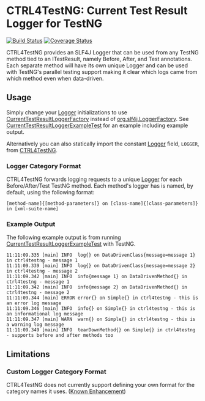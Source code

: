 # CTRL4TestNG: Current Test Result Logger for TestNG

[![Build Status](https://travis-ci.org/mfulton26/ctrl4testng.svg?branch=master)](https://travis-ci.org/mfulton26/ctrl4testng)
[![Coverage Status](https://coveralls.io/repos/mfulton26/ctrl4testng/badge.svg?branch=master)](https://coveralls.io/r/mfulton26/ctrl4testng?branch=master)

CTRL4TestNG provides an SLF4J Logger that can be used from any TestNG method tied to an ITestResult, namely Before, After, and Test annotations. Each separate method will have its own unique Logger and can be used with TestNG's parallel testing support making it clear which logs came from which method even when data-driven.

## Usage

Simply change your [Logger](http://slf4j.org/api/org/slf4j/Logger.html) initializations to use [CurrentTestResultLoggerFactory](https://github.com/mfulton26/ctrl4testng/blob/master/src/main/java/io/github/mfulton26/ctrl4testng/CurrentTestResultLoggerFactory.java) instead of [org.slf4j.LoggerFactory](http://slf4j.org/api/org/slf4j/LoggerFactory.html).
See [CurrentTestResultLoggerExampleTest](https://github.com/mfulton26/ctrl4testng/blob/master/src/test/java/io/github/mfulton26/ctrl4testng/CurrentTestResultLoggerExampleTest.java) for an example including example output.

Alternatively you can also statically import the constant [Logger](http://slf4j.org/api/org/slf4j/Logger.html) field, `LOGGER`, from [CTRL4TestNG](https://github.com/mfulton26/ctrl4testng/blob/master/src/main/java/io/github/mfulton26/ctrl4testng/CTRL4TestNG.java).

### Logger Category Format

CTRL4TestNG forwards logging requests to a unique [Logger](http://slf4j.org/api/org/slf4j/Logger.html) for each Before/After/Test TestNG method. Each method's logger has is named, by default, using the following format:
```
[method-name]{[method-parameters]} on [class-name]{[class-parameters]} in [xml-suite-name]
```

### Example Output

The following example output is from running [CurrentTestResultLoggerExampleTest](https://github.com/mfulton26/ctrl4testng/blob/master/src/test/java/io/github/mfulton26/ctrl4testng/CurrentTestResultLoggerExampleTest.java) with TestNG.
```
11:11:09.335 [main] INFO  log{} on DataDrivenClass{message=message 1} in ctrl4testng - message 1
11:11:09.339 [main] INFO  log{} on DataDrivenClass{message=message 2} in ctrl4testng - message 2
11:11:09.342 [main] INFO  info{message 1} on DataDrivenMethod{} in ctrl4testng - message 1
11:11:09.342 [main] INFO  info{message 2} on DataDrivenMethod{} in ctrl4testng - message 2
11:11:09.344 [main] ERROR error{} on Simple{} in ctrl4testng - this is an error log message
11:11:09.346 [main] INFO  info{} on Simple{} in ctrl4testng - this is an informational log message
11:11:09.347 [main] WARN  warn{} on Simple{} in ctrl4testng - this is a warning log message
11:11:09.349 [main] INFO  tearDownMethod{} on Simple{} in ctrl4testng - supports before and after methods too
```

## Limitations

### Custom Logger Category Format
CTRL4TestNG does not currently support defining your own format for the category names it uses. ([Known Enhancement](https://github.com/mfulton26/ctrl4testng/issues/1))
